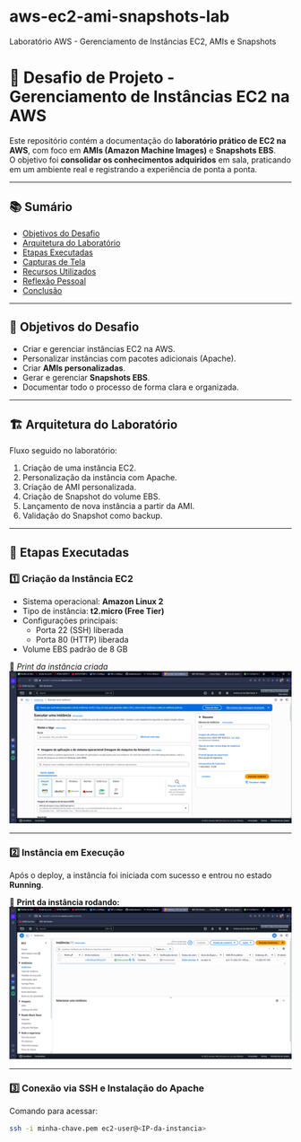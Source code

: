 # aws-ec2-ami-snapshots-lab
Laboratório AWS - Gerenciamento de Instâncias EC2, AMIs e Snapshots

# 🚀 Desafio de Projeto - Gerenciamento de Instâncias EC2 na AWS  

Este repositório contém a documentação do **laboratório prático de EC2 na AWS**, com foco em **AMIs (Amazon Machine Images)** e **Snapshots EBS**.  
O objetivo foi **consolidar os conhecimentos adquiridos** em sala, praticando em um ambiente real e registrando a experiência de ponta a ponta.  

---

## 📚 Sumário
- [Objetivos do Desafio](#-objetivos-do-desafio)
- [Arquitetura do Laboratório](#-arquitetura-do-laboratório)
- [Etapas Executadas](#-etapas-executadas)
- [Capturas de Tela](#-capturas-de-tela)
- [Recursos Utilizados](#-recursos-utilizados)
- [Reflexão Pessoal](#-reflexão-pessoal)
- [Conclusão](#-conclusão)

---

## 🎯 Objetivos do Desafio
- Criar e gerenciar instâncias EC2 na AWS.  
- Personalizar instâncias com pacotes adicionais (Apache).  
- Criar **AMIs personalizadas**.  
- Gerar e gerenciar **Snapshots EBS**.  
- Documentar todo o processo de forma clara e organizada.  

---

## 🏗 Arquitetura do Laboratório
Fluxo seguido no laboratório:  

1. Criação de uma instância EC2.  
2. Personalização da instância com Apache.  
3. Criação de AMI personalizada.  
4. Criação de Snapshot do volume EBS.  
5. Lançamento de nova instância a partir da AMI.  
6. Validação do Snapshot como backup.  
 

---

## 🔧 Etapas Executadas

### 1️⃣ Criação da Instância EC2
- Sistema operacional: **Amazon Linux 2**  
- Tipo de instância: **t2.micro (Free Tier)**  
- Configurações principais:
  - Porta 22 (SSH) liberada  
  - Porta 80 (HTTP) liberada  
- Volume EBS padrão de 8 GB  

📸 *Print da instância criada*  
![Criação da Instância](criaçao.png)

---

### 2️⃣ Instância em Execução
Após o deploy, a instância foi iniciada com sucesso e entrou no estado **Running**.  

📸 **Print da instância rodando:**  
![Instância Running](running.png)


---

### 3️⃣ Conexão via SSH e Instalação do Apache
Comando para acessar:  
```bash
ssh -i minha-chave.pem ec2-user@<IP-da-instancia>
